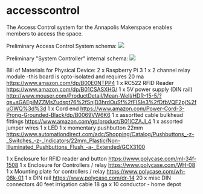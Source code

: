 # accesscontrol

The Access Control system for the Annapolis Makerspace enables members to access the space.

Preliminary Access Control System schema:
![](https://github.com/AnnapolisMakerspace/accesscontrol/blob/basic-schema/docs/images/access_control_schema.png)


Preliminary "System Controller" internal schema:
![](https://github.com/AnnapolisMakerspace/accesscontrol.wiki.git/blob/master/system_controller_schema.png)


Bill of Materials for Physical Device:
2 x Raspberry Pi 3
1 x 2 channel relay module -this board is opto-isolated and requires 20 ma https://www.amazon.com/dp/B00E0NTPP4
1 x RC522 RFID Reader https://www.amazon.com/dp/B01CSASXHG/
1 x 5V power supply (DIN rail) http://www.mouser.com/ProductDetail/Mean-Well/HDR-15-5/?qs=sGAEpiMZZMsZudspt76%2fSnjD3hrdOuSf%2fFISIe3%2fDfbVQF2pj%2fuOWQ%3d%3d
1 x Cord end https://www.amazon.com/Power-Cord-3-Prong-Grounded-Black/dp/B0069VW6K6
1 x assortted cable bulkhead fittings https://www.amazon.com/gp/product/B01ICZAJL4
1 x assorted jumper wires
1 x LED 
1 x momentary pushbutton 22mm https://www.automationdirect.com/adc/Shopping/Catalog/Pushbuttons_-z-_Switches_-z-_Indicators/22mm_Plastic/Non-Illuminated_Pushbuttons_Flush_-a-_Extended/GCX3100

1 x Enclosure for RFID reader and button https://www.polycase.com/ml-34f-1508
1 x Enclosure for Controllers / relay https://www.polycase.com/WH-08
1 x Mounting plate for controllers / relay https://www.polycase.com/wh-08k-01
1 x DIN rail https://www.polycase.com/dr-14
20 x misc DIN connectors
40 feet irrigation cable 18 ga x 10 conductor - home depot
